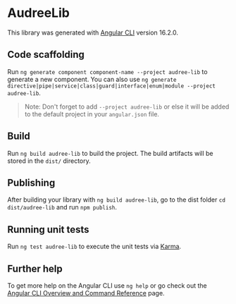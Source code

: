 # AudreeLib

This library was generated with [Angular CLI](https://github.com/angular/angular-cli) version 16.2.0.

## Code scaffolding

Run `ng generate component component-name --project audree-lib` to generate a new component. You can also use `ng generate directive|pipe|service|class|guard|interface|enum|module --project audree-lib`.
> Note: Don't forget to add `--project audree-lib` or else it will be added to the default project in your `angular.json` file. 

## Build

Run `ng build audree-lib` to build the project. The build artifacts will be stored in the `dist/` directory.

## Publishing

After building your library with `ng build audree-lib`, go to the dist folder `cd dist/audree-lib` and run `npm publish`.

## Running unit tests

Run `ng test audree-lib` to execute the unit tests via [Karma](https://karma-runner.github.io).

## Further help

To get more help on the Angular CLI use `ng help` or go check out the [Angular CLI Overview and Command Reference](https://angular.io/cli) page.

